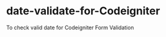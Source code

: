 date-validate-for-Codeigniter
=============================

To check valid date for Codeigniter Form Validation
